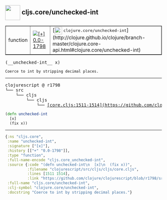 ## <img width="48px" valign="middle" src="http://i.imgur.com/Hi20huC.png"> cljs.core/unchecked-int

 <table border="1">
<tr>
<td>function</td>
<td><a href="https://github.com/cljsinfo/api-refs/tree/0.0-1798"><img valign="middle" alt="[+] 0.0-1798" src="https://img.shields.io/badge/+-0.0--1798-lightgrey.svg"></a> </td>
<td>
[<img height="24px" valign="middle" src="http://i.imgur.com/1GjPKvB.png"> <samp>clojure.core/unchecked-int</samp>](http://clojure.github.io/clojure/branch-master/clojure.core-api.html#clojure.core/unchecked-int)
</td>
</tr>
</table>

 <samp>
(__unchecked-int__ x)<br>
</samp>

```
Coerce to int by stripping decimal places.
```

---

 <pre>
clojurescript @ r1798
└── src
    └── cljs
        └── cljs
            └── <ins>[core.cljs:1511-1514](https://github.com/clojure/clojurescript/blob/r1798/src/cljs/cljs/core.cljs#L1511-L1514)</ins>
</pre>

```clj
(defn unchecked-int
  [x]
  (fix x))
```


---

```clj
{:ns "cljs.core",
 :name "unchecked-int",
 :signature ["[x]"],
 :history [["+" "0.0-1798"]],
 :type "function",
 :full-name-encode "cljs.core_unchecked-int",
 :source {:code "(defn unchecked-int\n  [x]\n  (fix x))",
          :filename "clojurescript/src/cljs/cljs/core.cljs",
          :lines [1511 1514],
          :link "https://github.com/clojure/clojurescript/blob/r1798/src/cljs/cljs/core.cljs#L1511-L1514"},
 :full-name "cljs.core/unchecked-int",
 :clj-symbol "clojure.core/unchecked-int",
 :docstring "Coerce to int by stripping decimal places."}

```
